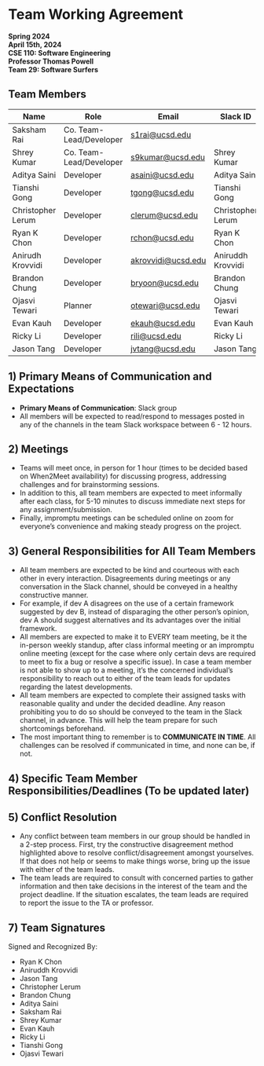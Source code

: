 # Team Working Agreement
**Spring 2024**  
**April 15th, 2024**  
**CSE 110: Software Engineering**  
**Professor Thomas Powell**  
**Team 29: Software Surfers**

## Team Members
| Name             | Role                    | Email           | Slack ID         |
|------------------|-------------------------|-----------------|------------------|
| Saksham Rai      | Co. Team-Lead/Developer | s1rai@ucsd.edu  |                  |
| Shrey Kumar      | Co. Team-Lead/Developer | s9kumar@ucsd.edu| Shrey Kumar      |
| Aditya Saini     | Developer               | asaini@ucsd.edu | Aditya Saini     |
| Tianshi Gong     | Developer               | tgong@ucsd.edu  | Tianshi Gong     |
| Christopher Lerum| Developer               | clerum@ucsd.edu | Christopher Lerum|
| Ryan K Chon      | Developer               | rchon@ucsd.edu  | Ryan K Chon      |
| Anirudh Krovvidi | Developer               | akrovvidi@ucsd.edu | Aniruddh Krovvidi |
| Brandon Chung    | Developer               | bryoon@ucsd.edu | Brandon Chung    |
| Ojasvi Tewari    | Planner                 | otewari@ucsd.edu| Ojasvi Tewari    |
| Evan Kauh        | Developer               | ekauh@ucsd.edu  | Evan Kauh        |
| Ricky Li         | Developer               | rili@ucsd.edu   | Ricky Li         |
| Jason Tang       | Developer               | jvtang@ucsd.edu | Jason Tang       |

## 1) Primary Means of Communication and Expectations
- **Primary Means of Communication**: Slack group 
- All members will be expected to read/respond to messages posted in any of the channels in the team Slack workspace between 6 - 12 hours.

## 2) Meetings
- Teams will meet once, in person for 1 hour (times to be decided based on When2Meet availability) for discussing progress, addressing challenges and for brainstorming sessions.
- In addition to this, all team members are expected to meet informally after each class, for 5-10 minutes to discuss immediate next steps for any assignment/submission. 
- Finally, impromptu meetings can be scheduled online on zoom for everyone’s convenience and making steady progress on the project.

## 3) General Responsibilities for All Team Members
- All team members are expected to be kind and courteous with each other in every interaction. Disagreements during meetings or any conversation in the Slack channel, should be conveyed in a healthy constructive manner. 
- For example, if dev A disagrees on the use of a certain framework suggested by dev B, instead of disparaging the other person’s opinion, dev A should suggest alternatives and its advantages over the initial framework. 
- All members are expected to make it to EVERY team meeting, be it the in-person weekly standup, after class informal meeting or an impromptu online meeting (except for the case where only certain devs are required to meet to fix a bug or resolve a specific issue). In case a team member is not able to show up to a meeting, it’s the concerned individual’s responsibility to reach out to either of the team leads for updates regarding the latest developments. 
- All team members are expected to complete their assigned tasks with reasonable quality and under the decided deadline. Any reason prohibiting you to do so should be conveyed to the team in the Slack channel, in advance. This will help the team prepare for such shortcomings beforehand.
- The most important thing to remember is to **COMMUNICATE IN TIME**. All challenges can be resolved if communicated in time, and none can be, if not.

## 4) Specific Team Member Responsibilities/Deadlines (To be updated later)

## 5) Conflict Resolution
- Any conflict between team members in our group should be handled in a 2-step process. First, try the constructive disagreement method highlighted above to resolve conflict/disagreement amongst yourselves. If that does not help or seems to make things worse, bring up the issue with either of the team leads. 
- The team leads are required to consult with concerned parties to gather information and then take decisions in the interest of the team and the project deadline. If the situation escalates, the team leads are required to report the issue to the TA or professor. 

## 7) Team Signatures
Signed and Recognized By:  
- Ryan K Chon  
- Aniruddh Krovvidi  
- Jason Tang  
- Christopher Lerum  
- Brandon Chung  
- Aditya Saini  
- Saksham Rai  
- Shrey Kumar  
- Evan Kauh  
- Ricky Li  
- Tianshi Gong  
- Ojasvi Tewari  
